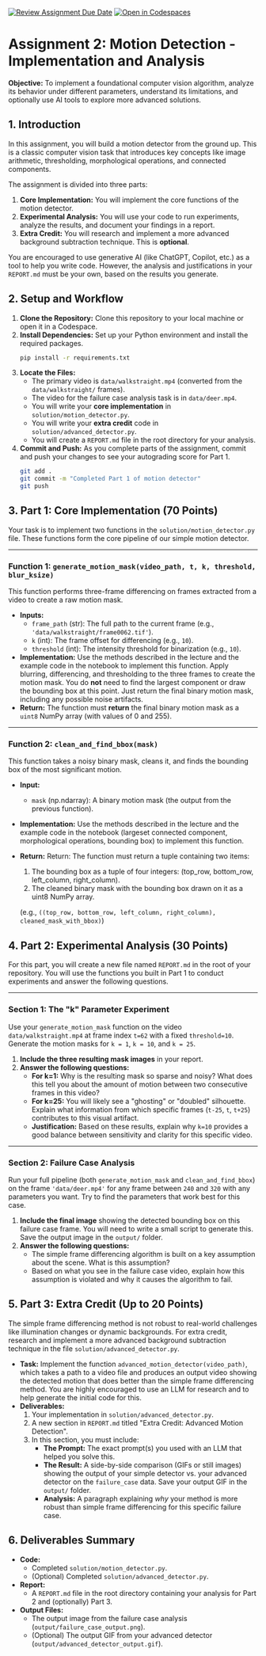 [![Review Assignment Due Date](https://classroom.github.com/assets/deadline-readme-button-22041afd0340ce965d47ae6ef1cefeee28c7c493a6346c4f15d667ab976d596c.svg)](https://classroom.github.com/a/lOrmPsQD)
[![Open in Codespaces](https://classroom.github.com/assets/launch-codespace-2972f46106e565e64193e422d61a12cf1da4916b45550586e14ef0a7c637dd04.svg)](https://classroom.github.com/open-in-codespaces?assignment_repo_id=20353000)
# Assignment 2: Motion Detection - Implementation and Analysis

**Objective:** To implement a foundational computer vision algorithm, analyze its behavior under different parameters, understand its limitations, and optionally use AI tools to explore more advanced solutions.

## 1. Introduction

In this assignment, you will build a motion detector from the ground up. This is a classic computer vision task that introduces key concepts like image arithmetic, thresholding, morphological operations, and connected components.

The assignment is divided into three parts:
1.  **Core Implementation:** You will implement the core functions of the motion detector.
2.  **Experimental Analysis:** You will use your code to run experiments, analyze the results, and document your findings in a report.
3.  **Extra Credit:** You will research and implement a more advanced background subtraction technique. This is **optional**.

You are encouraged to use generative AI (like ChatGPT, Copilot, etc.) as a tool to help you write code. However, the analysis and justifications in your `REPORT.md` must be your own, based on the results you generate.

## 2. Setup and Workflow

1.  **Clone the Repository:** Clone this repository to your local machine or open it in a Codespace.
2.  **Install Dependencies:** Set up your Python environment and install the required packages.
    ```bash
    pip install -r requirements.txt
    ```
3.  **Locate the Files:**
    *   The primary video is `data/walkstraight.mp4` (converted from the `data/walkstraight/` frames).
    *   The video for the failure case analysis task is in `data/deer.mp4`.
    *   You will write your **core implementation** in `solution/motion_detector.py`.
    *   You will write your **extra credit** code in `solution/advanced_detector.py`.
    *   You will create a `REPORT.md` file in the root directory for your analysis.
4.  **Commit and Push:** As you complete parts of the assignment, commit and push your changes to see your autograding score for Part 1.
    ```bash
    git add .
    git commit -m "Completed Part 1 of motion detector"
    git push
    ```

## 3. Part 1: Core Implementation (70 Points)

Your task is to implement two functions in the `solution/motion_detector.py` file. These functions form the core pipeline of our simple motion detector.

---

### Function 1: `generate_motion_mask(video_path, t, k, threshold, blur_ksize)`

This function performs three-frame differencing on frames extracted from a video to create a raw motion mask.

*   **Inputs:**
    *   `frame_path` (str): The full path to the current frame (e.g., `'data/walkstraight/frame0062.tif'`).
    *   `k` (int): The frame offset for differencing (e.g., `10`).
    *   `threshold` (int): The intensity threshold for binarization (e.g., `10`).
*   **Implementation:**
    Use the methods described in the lecture and the example code in the notebook to implement this function. Apply blurring, differencing, and thresholding to the three frames to create the motion mask. You do **not** need to find the largest component or draw the bounding box at this point. Just return the final binary motion mask, including any possible noise artifacts.
*   **Return:** The function must **return** the final binary motion mask as a `uint8` NumPy array (with values of 0 and 255).

---

### Function 2: `clean_and_find_bbox(mask)`

This function takes a noisy binary mask, cleans it, and finds the bounding box of the most significant motion.

*   **Input:**
    *   `mask` (np.ndarray): A binary motion mask (the output from the previous function).
*   **Implementation:** Use the methods described in the lecture and the example code in the notebook (largeset connected component, morphological operations, bounding box) to implement this function.
*   **Return:** Return: The function must return a tuple containing two items:
    1. The bounding box as a tuple of four integers: (top_row, bottom_row, left_column, right_column).
    2. The cleaned binary mask with the bounding box drawn on it as a uint8 NumPy array.

    (e.g., `((top_row, bottom_row, left_column, right_column), cleaned_mask_with_bbox)`)

## 4. Part 2: Experimental Analysis (30 Points)

For this part, you will create a new file named `REPORT.md` in the root of your repository. You will use the functions you built in Part 1 to conduct experiments and answer the following questions.

---

### Section 1: The "k" Parameter Experiment

Use your `generate_motion_mask` function on the video `data/walkstraight.mp4` at frame index `t=62` with a fixed `threshold=10`. Generate the motion masks for `k = 1`, `k = 10`, and `k = 25`.

1.  **Include the three resulting mask images** in your report.
2.  **Answer the following questions:**
    *   **For k=1:** Why is the resulting mask so sparse and noisy? What does this tell you about the amount of motion between two consecutive frames in this video?
    *   **For k=25:** You will likely see a "ghosting" or "doubled" silhouette. Explain what information from which specific frames (`t-25`, `t`, `t+25`) contributes to this visual artifact.
    *   **Justification:** Based on these results, explain why `k=10` provides a good balance between sensitivity and clarity for this specific video.

---

### Section 2: Failure Case Analysis

Run your full pipeline (both `generate_motion_mask` and `clean_and_find_bbox`) on the frame `'data/deer.mp4'` for any frame between `240` and `320` with any parameters you want. Try to find the parameters that work best for this case.

1.  **Include the final image** showing the detected bounding box on this failure case frame. You will need to write a small script to generate this. Save the output image in the `output/` folder.
2.  **Answer the following questions:**
    *   The simple frame differencing algorithm is built on a key assumption about the scene. What is this assumption?
    *   Based on what you see in the failure case video, explain how this assumption is violated and why it causes the algorithm to fail.

## 5. Part 3: Extra Credit (Up to 20 Points)

The simple frame differencing method is not robust to real-world challenges like illumination changes or dynamic backgrounds. For extra credit, research and implement a more advanced background subtraction technique in the file `solution/advanced_detector.py`.

*   **Task:** Implement the function `advanced_motion_detector(video_path)`, which takes a path to a video file and produces an output video showing the detected motion that does better than the simple frame differencing method. You are highly encouraged to use an LLM for research and to help generate the initial code for this.
*   **Deliverables:**
    1.  Your implementation in `solution/advanced_detector.py`.
    2.  A new section in `REPORT.md` titled "Extra Credit: Advanced Motion Detection".
    3.  In this section, you must include:
        *   **The Prompt:** The exact prompt(s) you used with an LLM that helped you solve this.
        *   **The Result:** A side-by-side comparison (GIFs or still images) showing the output of your simple detector vs. your advanced detector on the `failure_case` data. Save your output GIF in the `output/` folder.
        *   **Analysis:** A paragraph explaining *why* your method is more robust than simple frame differencing for this specific failure case.

## 6. Deliverables Summary

-   **Code:**
    -   Completed `solution/motion_detector.py`.
    -   (Optional) Completed `solution/advanced_detector.py`.
-   **Report:**
    -   A `REPORT.md` file in the root directory containing your analysis for Part 2 and (optionally) Part 3.
-   **Output Files:**
    -   The output image from the failure case analysis (`output/failure_case_output.png`).
    -   (Optional) The output GIF from your advanced detector (`output/advanced_detector_output.gif`).
